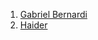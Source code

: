 1. [Gabriel Bernardi](https://github.com/gabrielrbernardi)
2. [Haider](https://github.com/mhaider110)
